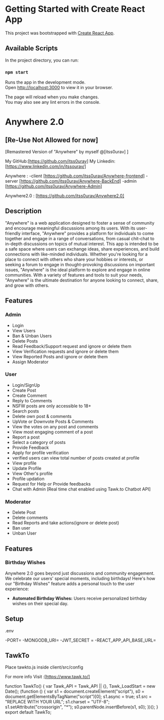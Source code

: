 # Getting Started with Create React App

This project was bootstrapped with [Create React App](https://github.com/facebook/create-react-app).

## Available Scripts

In the project directory, you can run:

### `npm start`

Runs the app in the development mode.\
Open [http://localhost:3000](http://localhost:3000) to view it in your browser.

The page will reload when you make changes.\
You may also see any lint errors in the console.

# Anywhere 2.0

## [Re-Use Not Allowed for now]

[Remastered Version of "Anywhere" by myself @[itss0urav] ]

My GitHub:[https://github.com/itss0urav]
My Linkedin:[https://www.linkedin.com/in/itssourav/]

Anywhere :
-client [https://github.com/itss0urav/Anywhere-frontend]
-server [https://github.com/itss0urav/Anywhere-BackEnd]
-admin [https://github.com/itss0urav/Anywhere-Admin]

Anywhere2.0 : [https://github.com/itss0urav/Anywhere2.0]

## Description

"Anywhere" is a web application designed to foster a sense of community and encourage meaningful discussions among its users. With its user-friendly interface, "Anywhere" provides a platform for individuals to come together and engage in a range of conversations, from casual chit-chat to in-depth discussions on topics of mutual interest. This app is intended to be a safe space where users can exchange ideas, share experiences, and build connections with like-minded individuals. Whether you're looking for a place to connect with others who share your hobbies or interests, or seeking a forum to engage in thought-provoking discussions on important issues, "Anywhere" is the ideal platform to explore and engage in online communities. With a variety of features and tools to suit your needs, "Anywhere" is the ultimate destination for anyone looking to connect, share, and grow with others.

## Features

### Admin

- Login
- View Users
- Ban & Unban Users
- Delete Posts
- Read Feedback/Support request and ignore or delete them
- View Verification requests and ignore or delete them
- View Reported Posts and ignore or delete them
- Assign Moderator

### User

- Login/SignUp
- Create Post
- Create Comment
- Reply to Comments
- NSFW posts are only accessible to 18+
- Search posts
- Delete own post & comments
- UpVote or Downvote Posts & Comments
- View the votes on any post and comments
- View most engaging comment of a post
- Report a post
- Select a category of posts
- Provide Feedback
- Apply for profile verification
- verified users can view total number of posts created at profile
- View profile
- Update Profile
- View Other's profile
- Profile updation
- Request for Help or Provide feedbacks
- Chat with Admin [Real time chat enabled using Tawk.to Chatbot API]

### Moderator

- Delete Post
- Delete comments
- Read Reports and take actions(ignore or delete post)
- Ban user
- Unban User

## Features

### Birthday Wishes

Anywhere 2.0 goes beyond just discussions and community engagement. We celebrate our users' special moments, including birthdays! Here's how our "Birthday Wishes" feature adds a personal touch to the user experience:

- **Automated Birthday Wishes:** Users receive personalized birthday wishes on their special day.

## Setup

.env

-PORT=
-MONGODB_URI=
-JWT_SECRET =
-REACT_APP_API_BASE_URL=

## TawkTo

Place tawkto.js inside client/src/config

For more info Visit :[https://www.tawk.to/]

function TawkTo() {
var Tawk_API = Tawk_API || {},
Tawk_LoadStart = new Date();
(function () {
var s1 = document.createElement("script"),
s0 = document.getElementsByTagName("script")[0];
s1.async = true;
s1.src = "REPLACE WITH YOUR URL";
s1.charset = "UTF-8";
s1.setAttribute("crossorigin", "\*");
s0.parentNode.insertBefore(s1, s0);
})();
}
export default TawkTo;
